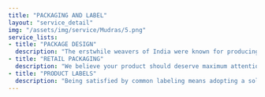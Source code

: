 ```yaml
---
title: "PACKAGING AND LABEL"
layout: "service_detail"
img: "/assets/img/service/Mudras/5.png"
service_lists:
- title: "PACKAGE DESIGN"
  description: "The erstwhile weavers of India were known for producing such fine muslin that it invited both awe and envy from all continents. The cloth could be folded and fit neatly into a matchbox. And of course, was draped by the who’s who and took the style quotient sky high. Imagine the fine level of craftwork that went into making the threaded wonder. Now imagine getting the detail right and applying it to your product. This is how we look at package design and its survivability for generations to come. We are not just reengineering a mere package design, we are reinterpreting history. That is the level of sophistication we apply into making the layers and levels of product which apart from scoring high on visual appeal makes even the most mundane look fabulous and glamorous."
- title: "RETAIL PACKAGING"
  description: "We believe your product should deserve maximum attention from buyers and sellers alike and that is why we embed our own personal feelings, interactions, thoughts and experiences in making the retail packaging a sellout. Qualified and differentiated design are not just passive elements in our approach, rather, they serve as social and historically relevant cornerstones in making our packaging look unique and be justifiable. We also detest imitation and stereotyping and ensure the look always remains fresh and original. That way, it’s on demand both on the shelf and off the shelf. And did we mention about the rakish vibe and heads turning talents attached to it? It’s not just packaging, it is a complete package."
- title: "PRODUCT LABELS"
  description: "Being satisfied by common labeling means adopting a solution that is acceptable and not optimal, it’s the same when it comes to creating one as well. To change this understanding, we at Little Brahma look at the nimblest aspects and keep track of all developments in the world of labels to give your product the dual edge of clarity and consistency. Our design reflects a valuable diversity of opinion, philosophy and perspective while making sure your brand gets the classic charm like no other. We also build in brand confidence and oodles of cultural identity to keep the label welcomed by the young and the old. A task cut out clearly to make your product label legendary."
---
```


